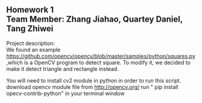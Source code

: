 Homework 1 <br>
Team Member: Zhang Jiahao, Quartey Daniel, Tang Zhiwei
--------

Project description:<br>We found an example https://github.com/opencv/opencv/blob/master/samples/python/squares.py
,which is a OpenCV program to detect square. To modify it, we decided to make it detect triangle and rectangle instead.


You will need to install cv2 module in python in order to run this script. 
download opencv module file from http://opencv.org/
run " pip install opecv-contrib-python" in your terminal window
